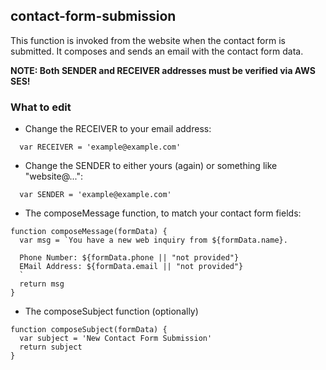## contact-form-submission

This function is invoked from the website when the contact form is submitted. It
composes and sends an email with the contact form data.

**NOTE: Both SENDER and RECEIVER addresses must be verified via AWS SES!**

### What to edit

  * Change the RECEIVER to your email address:
  ```
    var RECEIVER = 'example@example.com'
  ```
  * Change the SENDER to either yours (again) or something like "website@...":
  ```
    var SENDER = 'example@example.com'
  ```
  * The composeMessage function, to match your contact form fields:
  ```
  function composeMessage(formData) {
    var msg = `You have a new web inquiry from ${formData.name}.

    Phone Number: ${formData.phone || "not provided"}
    EMail Address: ${formData.email || "not provided"}
    `
    return msg
  }
  ```
  * The composeSubject function (optionally)
  ```
  function composeSubject(formData) {
    var subject = 'New Contact Form Submission'
    return subject
  }
```
